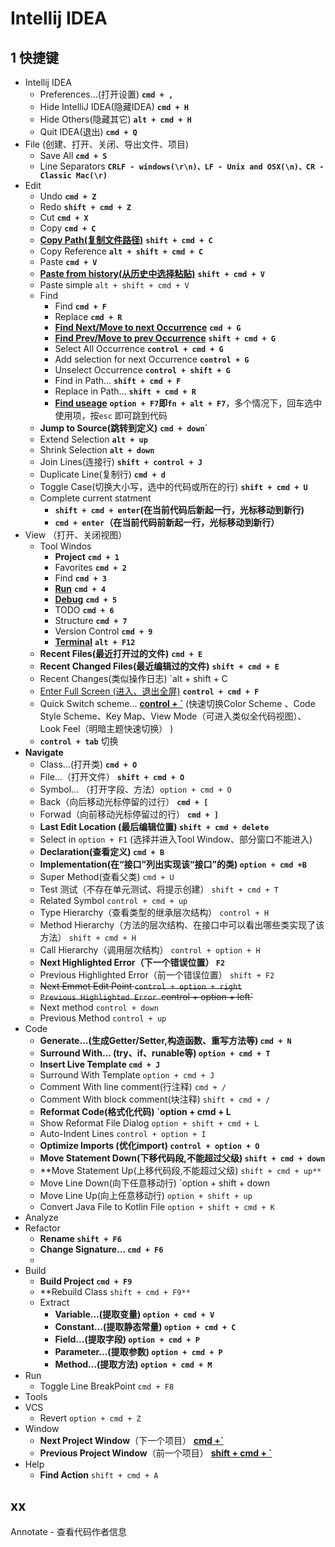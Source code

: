 # Intellij IDEA 

## 1 快捷键

- Intellij IDEA
  - Preferences...(打开设置)  **`cmd + ,`**
  - Hide IntelliJ IDEA(隐藏IDEA) **`cmd + H`**
  - Hide Others(隐藏其它)  **`alt + cmd + H`**
  - Quit IDEA(退出) **`cmd + Q`**
- File (创建、打开、关闭、导出文件、项目)
  - Save All  **`cmd + S`**
  - Line Separators **`CRLF - windows(\r\n)、LF - Unix and OSX(\n)、CR - Classic Mac(\r)`**
- Edit
  - Undo  **`cmd + Z`**
  - Redo **`shift + cmd + Z`**
  - Cut  **`cmd + X`**
  - Copy  **`cmd + C`**
  - <u>**Copy Path(复制文件路径)**</u>  **`shift + cmd + C`**
  - Copy Reference  **`alt + shift + cmd + C`** 
  - Paste **`cmd + V`**
  - <u>**Paste from history(从历史中选择粘贴)**</u>  **`shift + cmd + V`**
  - Paste simple `alt + shift + cmd + V`
  - Find
    - Find **`cmd + F`** 
    - Replace **`cmd + R`**
    - <u>**Find Next/Move to next Occurrence**</u>  **`cmd + G`**
    - <u>**Find Prev/Move to prev Occurrence**</u>  **`shift + cmd + G`**
    - Select All Occurrence **`control + cmd + G`**
    - Add selection for next Occurrence **`control + G`**
    - Unselect Occurrence **`control + shift + G`**
    - Find in Path...  **`shift + cmd + F`**
    - Replace in Path...  **`shift + cmd + R`**
    - <u>**Find useage**</u>  **`option + F7`即`fn + alt + F7`**，多个情况下，回车选中使用项，按`esc` 即可跳到代码
  - **Jump to Source(跳转到定义)** **`cmd + down`**`
  - Extend Selection **`alt + up`**
  - Shrink Selection **`alt + down`** 
  - Join Lines(连接行) **`shift + control + J`**
  - Duplicate Line(复制行) **`cmd + d`**
  - Toggle Case(切换大小写，选中的代码或所在的行) **`shift + cmd + U`**
  - Complete current statment
    -  **`shift + cmd + enter`(在当前代码后新起一行，光标移动到新行)**
    - **`cmd + enter`（在当前代码前新起一行，光标移动到新行）**
- View （打开、关闭视图）
  - Tool Windos
    - **Project** **`cmd + 1`**
    - Favorites **`cmd + 2`**
    - Find **`cmd + 3`**
    - **<u>Run</u>** **`cmd + 4`**
    - **<u>Debug</u>** **`cmd + 5`**
    - TODO **`cmd + 6`**
    - Structure **`cmd + 7`**
    - Version Control **`cmd + 9`**
    - **<u>Terminal</u>** **`alt + F12`**
  - **Recent Files(最近打开过的文件)** **`cmd + E`**
  - **Recent Changed Files(最近编辑过的文件)** **`shift + cmd + E`**
  - Recent Changes(类似操作日志) `alt + shift + C
  - <u>Enter Full Screen (进入、退出全屏)</u> **`control + cmd + F`** 
  - Quick Switch scheme... <u>**control + `**</u> (快速切换Color Scheme 、Code Style Scheme、Key Map、View Mode（可进入类似全代码视图）、Look Feel（明暗主题快速切换） )
  - **`control + tab`** 切换
- **Navigate**
  - Class…(打开类) **`cmd + O`**
  - File...（打开文件） **`shift + cmd + O`**
  - Symbol... （打开字段、方法）`option + cmd + O`
  - Back（向后移动光标停留的过行） **`cmd + [`**
  - Forwad（向前移动光标停留过的行） **`cmd + ]`**
  - **Last Edit Location (最后编辑位置) `shift + cmd + delete`**
  - Select in `option + F1` (选择并进入Tool Window、部分窗口不能进入)
  - **Declaration(查看定义) `cmd + B`**
  - **Implementation(在“接口”列出实现该“接口”的类) `option + cmd +B`**
  - Super Method(查看父类) `cmd + U`
  - Test 测试（不存在单元测试、将提示创建） `shift + cmd + T`
  - Related Symbol `control + cmd + up`
  - Type Hierarchy（查看类型的继承层次结构） `control + H`
  - Method Hierarchy（方法的层次结构、在接口中可以看出哪些类实现了该方法） `shift + cmd + H`
  - Call Hierarchy（调用层次结构） `control + option + H`
  - **Next Highlighted Error（下一个错误位置） `F2`**
  - Previous Highlighted Error（前一个错误位置） `shift + F2`
  - ~~Next Emmet Edit Point `control + option + right`~~
  - ~~`Previous Highlighted Error `control + option + left`~~
  - Next method `control + down`
  - Previous Method `control + up`
- Code
  - **Generate...(生成Getter/Setter,构造函数、重写方法等) `cmd + N`**
  - **Surround With... (try、if、runable等) `option + cmd + T`**
  - **Insert Live Template `cmd + J`**
  - Surround With Template `option + cmd + J`
  - Comment With line comment(行注释) `cmd + /`
  - Comment With block comment(块注释) `shift + cmd + /`
  - **Reformat Code(格式化代码) `option + cmd + L**
  - Show Reformat File Dialog `option + shift + cmd + L`
  - Auto-Indent Lines `control + option + I`
  - **Optimize Imports (优化import) `control + option + O`**
  - **Move Statement Down(下移代码段,不能超过父级) `shift + cmd + down`**
  - **Move Statement Up(上移代码段,不能超过父级) `shift + cmd + up**`
  - Move Line Down(向下任意移动行) `option + shift + down
  - Move Line Up(向上任意移动行) `option + shift + up`
  - Convert Java File to Kotlin File `option + shift + cmd + K `
- Analyze
- Refactor
  - **Rename `shift + F6`**
  - **Change Signature... `cmd + F6`**
  - 
- Build
  - **Build Project `cmd + F9`**
  - **Rebuild Class `shift + cmd + F9**`
  - Extract
    - **Variable...(提取变量) `option + cmd + V`**
    - **Constant...(提取静态常量) `option + cmd + C`**
    - **Field...(提取字段) `option + cmd + P`**
    - **Parameter...(提取参数) `option + cmd + P`**
    - **Method...(提取方法) `option + cmd + M`**
- Run
  - Toggle Line BreakPoint `cmd + F8`
- Tools
- VCS
  - Revert `option + cmd + Z`
- Window
  - **Next Project Window**（下一个项目） <u>**cmd +`**</u> 
  - **Previous Project Window**（前一个项目） **<u>shift + cmd + `</u>**
- Help
  - **Find Action** `shift + cmd + A`



## xx

Annotate - 查看代码作者信息